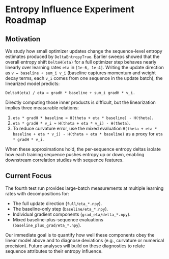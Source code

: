 # Entropy Influence Experiment Roadmap

## Motivation
We study how small optimizer updates change the sequence-level entropy estimates produced by `DeltaEntropyTrue`. Earlier sweeps showed that the overall entropy shift `DeltaH(eta)` for a full optimizer step behaves nearly linearly over learning rates `eta` in `[1e-6, 1e-4]`. Writing the update direction as `v = baseline + sum_i v_i` (baseline captures momentum and weight decay terms, each `v_i` comes from one sequence in the update batch), the linearized model predicts:

```
DeltaH(eta) / eta ≈ gradH * baseline + sum_i gradH * v_i.
```

Directly computing those inner products is difficult, but the linearization implies three measurable relations:

1. `eta * gradH * baseline ≈ H(theta + eta * baseline) - H(theta)`.
2. `eta * gradH * v_i ≈ H(theta + eta * v_i) - H(theta)`.
3. To reduce curvature error, use the mixed evaluation `H(theta + eta * baseline + eta * v_i) - H(theta + eta * baseline)` as a proxy for `eta * gradH * v_i`.

When these approximations hold, the per-sequence entropy deltas isolate how each training sequence pushes entropy up or down, enabling downstream correlation studies with sequence features.

## Current Focus
The fourth test run provides large-batch measurements at multiple learning rates with decompositions for:
- The full update direction (`full/eta_*.npy`).
- The baseline-only step (`baseline/eta_*.npy`).
- Individual gradient components (`grad_eta/delta_*.npy`).
- Mixed baseline-plus-sequence evaluations (`baseline_plus_grad/eta_*.npy`).

Our immediate goal is to quantify how well these components obey the linear model above and to diagnose deviations (e.g., curvature or numerical precision). Future analyses will build on these diagnostics to relate sequence attributes to their entropy influence.
